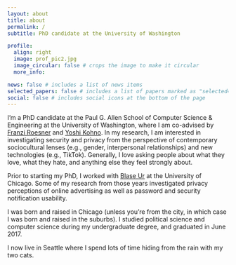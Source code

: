 ```yaml
---
layout: about
title: about
permalink: /
subtitle: PhD candidate at the University of Washington

profile:
  align: right
  image: prof_pic2.jpg
  image_circular: false # crops the image to make it circular
  more_info:

news: false # includes a list of news items
selected_papers: false # includes a list of papers marked as "selected={true}"
social: false # includes social icons at the bottom of the page
---
```


I’m a PhD candidate at the Paul G. Allen School of Computer Science & Engineering at the University of Washington, where I am co-advised by [Franzi Roesner](https://www.franziroesner.com/) and [Yoshi Kohno](https://homes.cs.washington.edu/~yoshi/). In my research, I am interested in investigating security and privacy from the perspective of contemporary sociocultural lenses (e.g., gender, interpersonal relationships) and new technologies (e.g., TikTok). Generally, I love asking people about what they love, what they hate, and anything else they feel strongly about.

Prior to starting my PhD, I worked with [Blase Ur](https://www.blaseur.com/) at the University of Chicago. Some of my research from those years investigated privacy perceptions of online advertising as well as password and security notification usability.

I was born and raised in Chicago (unless you’re from the city, in which case I was born and raised in the suburbs). I studied political science and computer science during my undergraduate degree, and graduated in June 2017.

I now live in Seattle where I spend lots of time hiding from the rain with my two cats.